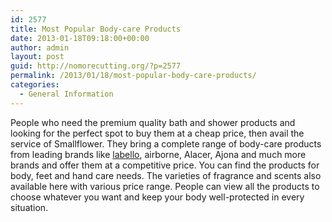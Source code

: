 ```yaml
---
id: 2577
title: Most Popular Body-care Products
date: 2013-01-18T09:18:00+00:00
author: admin
layout: post
guid: http://nomorecutting.org/?p=2577
permalink: /2013/01/18/most-popular-body-care-products/
categories:
  - General Information
---
```

People who need the premium quality bath and shower products and looking for the perfect spot to buy them at a cheap price, then avail the service of Smallflower. They bring a complete range of body-care products from leading brands like [labello](http://www.smallflower.com/brand/labello), airborne, Alacer, Ajona and much more brands and offer them at a competitive price. You can find the products for body, feet and hand care needs. The varieties of fragrance and scents also available here with various price range. People can view all the products to choose whatever you want and keep your body well-protected in every situation.